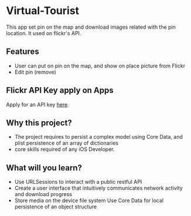 # Virtual-Tourist
This app set pin on the map and download images related with the pin location.
It used on flickr's API.

## Features
- User can put on pin on the map, and show on place picture from Flickr
- Edit pin (remove)

## Flickr API Key apply on Apps
Apply for an API key [here](https://www.flickr.com/services/apps/create/apply).

## Why this project?
- The project requires to persist a complex model using Core Data, and plist persistence of an array of dictionaries
- core skills required of any iOS Developer.

## What will you learn?
- Use URLSessions to interact with a public restful API
- Create a user interface that intuitively communicates network activity and download progress
- Store media on the device file system Use Core Data for local persistence of an object structure
